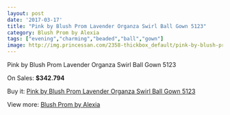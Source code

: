 ```yaml
---
layout: post
date: '2017-03-17'
title: "Pink by Blush Prom Lavender Organza Swirl Ball Gown 5123"
category: Blush Prom by Alexia
tags: ["evening","charming","beaded","ball","gown"]
image: http://img.princessan.com/2358-thickbox_default/pink-by-blush-prom-lavender-organza-swirl-ball-gown-5123.jpg
---
```

Pink by Blush Prom Lavender Organza Swirl Ball Gown 5123

On Sales: **$342.794**
<a href="https://www.princessan.com/en/blush-prom-by-alexia/1066-pink-by-blush-prom-lavender-organza-swirl-ball-gown-5123.html"><amp-img layout="responsive" width="600" height="600" src="//img.princessan.com/2358-thickbox_default/pink-by-blush-prom-lavender-organza-swirl-ball-gown-5123.jpg" alt="Pink by Blush Prom Lavender Organza Swirl Ball Gown 5123 0" /></a>
<a href="https://www.princessan.com/en/blush-prom-by-alexia/1066-pink-by-blush-prom-lavender-organza-swirl-ball-gown-5123.html"><amp-img layout="responsive" width="600" height="600" src="//img.princessan.com/2359-thickbox_default/pink-by-blush-prom-lavender-organza-swirl-ball-gown-5123.jpg" alt="Pink by Blush Prom Lavender Organza Swirl Ball Gown 5123 1" /></a>

Buy it: [Pink by Blush Prom Lavender Organza Swirl Ball Gown 5123](https://www.princessan.com/en/blush-prom-by-alexia/1066-pink-by-blush-prom-lavender-organza-swirl-ball-gown-5123.html "Pink by Blush Prom Lavender Organza Swirl Ball Gown 5123")

View more: [Blush Prom by Alexia](https://www.princessan.com/en/11-blush-prom-by-alexia "Blush Prom by Alexia")